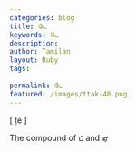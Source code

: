 ```yaml
---
categories: blog
title: டே
keywords: டே
description: 
author: Tamilan
layout: Ruby
tags: 
 
permalink: டே
featured: /images/ttak-48.png
---
```

  
[ ṭē ]  
  
The compound of ட் and ஏ